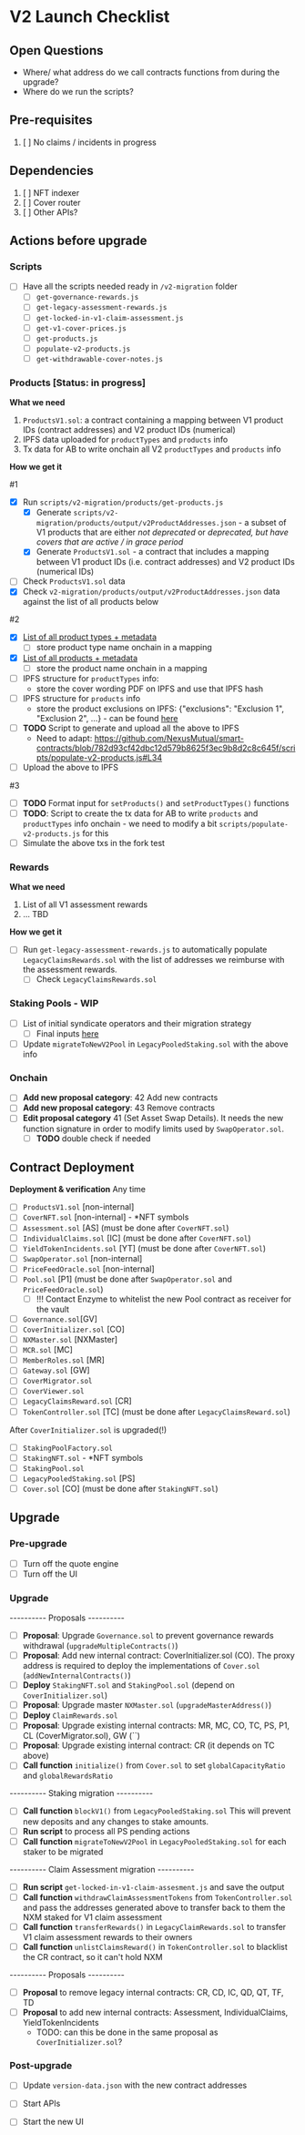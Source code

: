 # V2 Launch Checklist

## Open Questions
- Where/ what address do we call contracts functions from during the upgrade?
- Where do we run the scripts?

## Pre-requisites
1. [ ] No claims / incidents in progress

## Dependencies
1. [ ] NFT indexer
2. [ ] Cover router
3. [ ] Other APIs?

## Actions before upgrade

### Scripts
- [ ] Have all the scripts needed ready in `/v2-migration` folder
  - [ ] `get-governance-rewards.js`
  - [ ] `get-legacy-assessment-rewards.js`
  - [ ] `get-locked-in-v1-claim-assessment.js`
  - [ ] `get-v1-cover-prices.js`
  - [ ] `get-products.js`
  - [ ] `populate-v2-products.js`
  - [ ] `get-withdrawable-cover-notes.js`

### Products [Status: in progress]
**What we need**
1. `ProductsV1.sol`: a contract containing a mapping between V1 product IDs (contract addresses) 
   and V2 product IDs 
  (numerical)
2. IPFS data uploaded for `productTypes` and `products` info 
3. Tx data for AB to write onchain all V2 `productTypes` and `products` info

**How we get it**

#1
- [x] Run `scripts/v2-migration/products/get-products.js`
  - [x] Generate `scripts/v2-migration/products/output/v2ProductAddresses.json` - a subset of V1 products that are either _not deprecated_ or _deprecated, but have covers that are active / in grace period_
  - [x] Generate `ProductsV1.sol` - a contract that includes a mapping between V1 product IDs (i.e. contract addresses) and V2 product IDs (numerical IDs)
- [ ] Check `ProductsV1.sol` data
- [x] Check `v2-migration/products/output/v2ProductAddresses.json` data against the list of all products below

#2
- [x] [List of all product types + metadata](https://docs.google.com/spreadsheets/d/1mhPPdmVyGTZHfhnCTK9pkyuVCwIFm5JtKiTa011e9g8/edit#gid=0) 
  - [ ] store product type name onchain in a mapping
- [x] [List of all products + metadata](https://docs.google.com/spreadsheets/d/1mhPPdmVyGTZHfhnCTK9pkyuVCwIFm5JtKiTa011e9g8/edit#gid=1826493151)
  - [ ] store the product name onchain in a mapping
- [ ] IPFS structure for `productTypes` info:
  - store the cover wording PDF on IPFS and use that IPFS hash
- [ ] IPFS structure for `products` info
  - store the product exclusions on IPFS: {"exclusions": "Exclusion 1", "Exclusion 2", ...} - can be found [here](https://docs.google.com/spreadsheets/d/1mhPPdmVyGTZHfhnCTK9pkyuVCwIFm5JtKiTa011e9g8/edit#gid=1826493151) 
- [ ] **TODO** Script to generate and upload all the above to IPFS
  - Need to adapt: https://github.com/NexusMutual/smart-contracts/blob/782d93cf42dbc12d579b8625f3ec9b8d2c8c645f/scripts/populate-v2-products.js#L34
- [ ] Upload the above to IPFS

#3
- [ ] **TODO** Format input for `setProducts()` and `setProductTypes()` functions 
- [ ] **TODO**: Script to create the tx data for AB to write `products` and `productTypes` info 
  onchain - we need to modify a bit `scripts/populate-v2-products.js` for this
- [ ] Simulate the above txs in the fork test

### Rewards
**What we need**
1. List of all V1 assessment rewards
2. ... TBD

**How we get it**
- [ ] Run `get-legacy-assessment-rewards.js` to automatically populate `LegacyClaimsRewards.sol` with the list of addresses we reimburse with the assessment rewards.
  - [ ] Check `LegacyClaimsRewards.sol`
 
### Staking Pools - WIP
- [ ] List of initial syndicate operators and their migration strategy
  - [ ] Final inputs [here](https://docs.google.com/spreadsheets/d/1ebhsVWjc18rQJpGLMzRfmzRwwYzND7_6Q0A9zOlADvE)
- [ ] Update `migrateToNewV2Pool` in `LegacyPooledStaking.sol` with the above info 

### Onchain
- [ ] **Add new proposal category**: 42 Add new contracts
- [ ] **Add new proposal category**: 43 Remove contracts
- [ ] **Edit proposal category** 41 (Set Asset Swap Details). It needs the new function signature in
   order to modify limits used by `SwapOperator.sol`. 
  - [ ] **TODO** double check if needed

## Contract Deployment

**Deployment & verification**
Any time
- [ ] `ProductsV1.sol` [non-internal]
- [ ] `CoverNFT.sol` [non-internal] - *NFT symbols
- [ ] `Assessment.sol` [AS] (must be done after `CoverNFT.sol`)
- [ ] `IndividualClaims.sol` [IC] (must be done after `CoverNFT.sol`)
- [ ] `YieldTokenIncidents.sol` [YT] (must be done after `CoverNFT.sol`)
- [ ] `SwapOperator.sol` [non-internal]  
- [ ] `PriceFeedOracle.sol` [non-internal]
- [ ] `Pool.sol` [P1] (must be done after `SwapOperator.sol` and `PriceFeedOracle.sol`)
  - [ ] !!! Contact Enzyme to whitelist the new Pool contract as receiver for the vault
- [ ] `Governance.sol`[GV]
- [ ] `CoverInitializer.sol` [CO]
- [ ] `NXMaster.sol` [NXMaster]
- [ ] `MCR.sol` [MC]
- [ ] `MemberRoles.sol` [MR]
- [ ] `Gateway.sol` [GW]
- [ ] `CoverMigrator.sol`
- [ ] `CoverViewer.sol`
- [ ] `LegacyClaimsReward.sol` [CR]
- [ ] `TokenController.sol` [TC] (must be done after `LegacyClaimsReward.sol`)

After `CoverInitializer.sol` is upgraded(!)
- [ ] `StakingPoolFactory.sol`
- [ ] `StakingNFT.sol` - *NFT symbols
- [ ] `StakingPool.sol` 
- [ ] `LegacyPooledStaking.sol` [PS]
- [ ] `Cover.sol` [CO] (must be done after `StakingNFT.sol`)

## Upgrade

### Pre-upgrade
- [ ] Turn off the quote engine
- [ ] Turn off the UI

### Upgrade
---------- Proposals ----------
- [ ] **Proposal**: Upgrade `Governance.sol` to prevent governance rewards withdrawal (`upgradeMultipleContracts()`)
- [ ] **Proposal**: Add new internal contract: CoverInitializer.sol (CO). The proxy address is required to deploy the implementations of `Cover.sol` (`addNewInternalContracts()`)
- [ ] **Deploy** `StakingNFT.sol` and `StakingPool.sol` (depend on `CoverInitializer.sol`)
- [ ] **Proposal**: Upgrade master `NXMaster.sol` (`upgradeMasterAddress()`)
- [ ] **Deploy** `ClaimRewards.sol`
- [ ] **Proposal**: Upgrade existing internal contracts: MR, MC, CO, TC, PS, P1, CL (CoverMigrator.sol), GW (``)
- [ ] **Proposal**: Upgrade existing internal contract: CR (it depends on TC above)
- [ ] **Call function** `initialize()` from `Cover.sol` to set `globalCapacityRatio` and `globalRewardsRatio`

---------- Staking migration ----------
- [ ] **Call function** `blockV1()` from `LegacyPooledStaking.sol` This will prevent new deposits 
  and any changes to stake amounts.
- [ ] **Run script** to process all PS pending actions
- [ ] **Call function** `migrateToNewV2Pool` in `LegacyPooledStaking.sol` for each staker to be migrated

---------- Claim Assessment migration ----------
- [ ] **Run script** `get-locked-in-v1-claim-assesment.js` and save the output 
- [ ] **Call function** `withdrawClaimAssessmentTokens` from `TokenController.sol` and pass the addresses generated above to transfer back to them the NXM staked for V1 claim assessment
- [ ] **Call function** `transferRewards()` in `LegacyClaimRewards.sol` to transfer V1 claim assessment rewards to their owners
- [ ] **Call function** `unlistClaimsReward()` in `TokenController.sol` to blacklist the CR contract, so it can't hold NXM

---------- Proposals ----------
- [ ] **Proposal** to remove legacy internal contracts: CR, CD, IC, QD, QT, TF, TD
- [ ] **Proposal** to add new internal contracts: Assessment, IndividualClaims, 
  YieldTokenIncidents
  - TODO: can this be done in the same proposal as `CoverInitializer.sol`? 

### Post-upgrade
- [ ] Update `version-data.json` with the new contract addresses
- [ ] Start APIs
- [ ] Start the new UI


